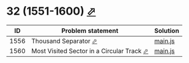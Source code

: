 # 32 (1551-1600) [⬀](https://leetcode.com/problemset/all/#page-32)


| ID   | Problem statement                                                                                                   | Solution                |
|------|---------------------------------------------------------------------------------------------------------------------|-------------------------|
| 1556 | Thousand Separator [⬀](https://leetcode.com/problems/thousand-separator/)                                           | [main.js](1556/main.js) |
| 1560 | Most Visited Sector in a Circular Track [⬀](https://leetcode.com/problems/most-visited-sector-in-a-circular-track/) | [main.js](1560/main.js) |

